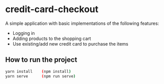 # credit-card-checkout

A simple application with basic implementations of the following features:

- Logging in
- Adding products to the shopping cart
- Use existing/add new credit card to purchase the items

## How to run the project

```bash
yarn install    (npm install)
yarn serve      (npm run serve)
```

